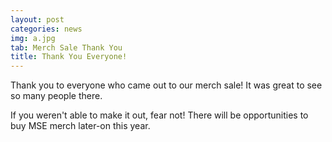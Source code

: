 ```yaml
---
layout: post
categories: news
img: a.jpg
tab: Merch Sale Thank You
title: Thank You Everyone!
---
```


Thank you to everyone who came out to our merch sale! It was great to see so many people there.

If you weren't able to make it out, fear not! There will be opportunities to buy MSE merch later-on this year.


